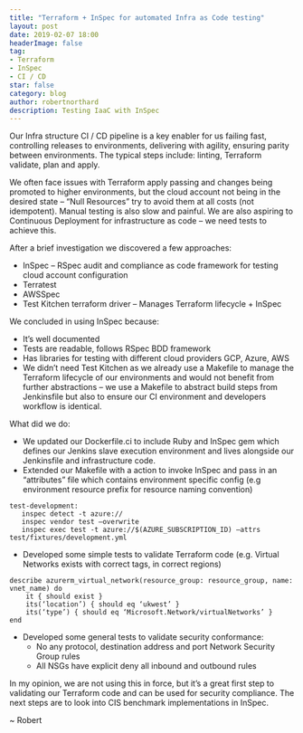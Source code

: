 ```yaml
---
title: "Terraform + InSpec for automated Infra as Code testing"
layout: post
date: 2019-02-07 18:00
headerImage: false
tag:
- Terraform
- InSpec
- CI / CD
star: false
category: blog
author: robertnorthard
description: Testing IaaC with InSpec
---
```



Our Infra structure CI / CD pipeline is a key enabler for us failing fast, controlling releases to environments, delivering with agility, ensuring parity between environments. The typical steps include: linting, Terraform validate, plan and apply.

We often face issues with Terraform apply passing and changes being promoted to higher environments, but the cloud account not being in the desired state – “Null Resources” try to avoid them at all costs (not idempotent). Manual testing is also slow and painful. We are also aspiring to Continuous Deployment for infrastructure as code – we need tests to achieve this.

After a brief investigation we discovered a few approaches:

* InSpec – RSpec audit and compliance as code framework for testing cloud account configuration
* Terratest
* AWSSpec
* Test Kitchen terraform driver – Manages Terraform lifecycle + InSpec

We concluded in using InSpec because:

* It’s well documented
* Tests are readable, follows RSpec BDD framework
* Has libraries for testing with different cloud providers GCP, Azure, AWS
* We didn’t need Test Kitchen as we already use a Makefile to manage the Terraform lifecycle of our environments and would not benefit from further abstractions – we use a Makefile to abstract build steps from Jenkinsfile but also to ensure our CI environment and developers workflow is identical.

What did we do:

* We updated our Dockerfile.ci to include Ruby and InSpec gem which defines our Jenkins slave execution environment and lives alongside our Jenkinsfile and infrastructure code.
* Extended our Makefile with a action to invoke InSpec and pass in an “attributes” file which contains environment specific config (e.g environment resource prefix for resource naming convention)

````
test-development:
   inspec detect -t azure://
   inspec vendor test –overwrite
   inspec exec test -t azure://$(AZURE_SUBSCRIPTION_ID) –attrs test/fixtures/development.yml
````

* Developed some simple tests to validate Terraform code (e.g. Virtual Networks exists with correct tags, in correct regions)

````
describe azurerm_virtual_network(resource_group: resource_group, name: vnet_name) do
    it { should exist }
    its(‘location’) { should eq ‘ukwest’ }
    its(‘type’) { should eq ‘Microsoft.Network/virtualNetworks’ }
end
````

* Developed some general tests to validate security conformance:
  * No any protocol, destination address and port Network Security Group rules
  * All NSGs have explicit deny all inbound and outbound rules

In my opinion, we are not using this in force, but it’s a great first step to validating our Terraform code and can be used for security compliance. The next steps are to look into CIS benchmark implementations in InSpec.

~ Robert
